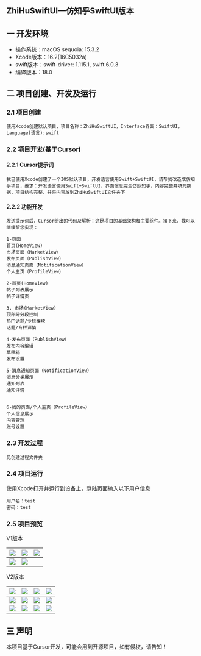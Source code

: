 ## ZhiHuSwiftUI—仿知乎SwiftUI版本

## 一 开发环境

* 操作系统：macOS sequoia: 15.3.2
* Xcode版本：16.2(16C5032a)
* swift版本：swift-driver: 1.115.1, swift 6.0.3
* 编译版本：18.0

## 二 项目创建、开发及运行

### 2.1 项目创建

```
使用Xcode创建默认项目，项目名称：ZhiHuSwiftUI，Interface界面：SwiftUI，Language(语言):swift
```

### 2.2 项目开发(基于Cursor)

#### 2.2.1 Cursor提示词

```
我已使用Xcode创建了一个IOS默认项目，开发语言使用Swift+SwiftUI，请帮我改造成仿知乎项目，要求：开发语言使用Swift+SwiftUI，界面信息完全仿照知乎，内容完整并填充数据，项目结构完整，并将内容放到ZhiHuSwiftUI文件夹下
```

#### 2.2.2 功能开发

```
发送提示词后，Cursor给出的代码及解析：这是项目的基础架构和主要组件。接下来，我可以继续帮您实现：

1-页面
首页(HomeView)
市场页面（MarketView）
发布页面（PublishView）
消息通知页面（NotificationView）
个人主页（ProfileView）

2-首页(HomeView)
帖子列表展示 
帖子详情页

3. 市场(MarketView) 
顶部分分段控制
热门话题/专栏模块
话题/专栏详情

4-发布页面（PublishView）
发布内容编辑
草稿箱
发布设置

5-消息通知页面（NotificationView）
消息分类展示
通知列表
通知详情


6-我的页面/个人主页（ProfileView）
个人信息展示
内容管理
账号设置
```

### 2.3 开发过程

```
见创建过程文件夹
```

### 2.4 项目运行

使用Xcode打开并运行到设备上，登陆页面输入以下用户信息

```
用户名：test
密码：test
```

### 2.5 项目预览

V1版本

| ![][v1-1] | ![][v1-2] | ![][v1-3] |
| :-------: | :-------: | :-------: |
| ![][v1-4] | ![][v1-5] |           |

V2版本

| ![][v2-1] | ![][v2-2]  | ![][v2-3]  | ![][v2-4]  |
| --------- | ---------- | ---------- | ---------- |
| ![][v2-5] | ![][v2-6]  | ![][v2-7]  | ![][v2-8]  |
| ![][v2-9] | ![][v2-10] | ![][v2-11] | ![][v2-12] |

## 三 声明

本项目基于Cursor开发，可能会用到开源项目，如有侵权，请告知！



[v1-1]:images/V1/zh-v1-1-home.png
[v1-2]:images/V1/zh-v1-2-market.png
[v1-3]:images/V1/zh-v1-3-pub.png
[v1-4]:images/V1/zh-v1-4-msg.png
[v1-5]:images/V1/zh-v1-5-me.png

[v2-1]:images/V2/zh-v2-1-login.png
[v2-2]:images/V2/zh-v2-2-register.png
[v2-3]:images/V2/zh-v2-3-home.png
[v2-4]:images/V2/zh-v2-4-home-detail.png
[v2-5]:images/V2/zh-v2-5-market.png
[v2-6]:images/V2/zh-v2-6-market-detail.png
[v2-7]:images/V2/zh-v2-7-pub.png
[v2-8]:images/V2/zh-v2-8-msg.png
[v2-9]:images/V2/zh-v2-9-msg-detail.png
[v2-10]:images/V2/zh-v2-10-me.png
[v2-11]:images/V2/zh-v2-11-me-edit.png
[v2-12]:images/V2/zh-v2-12-set.png